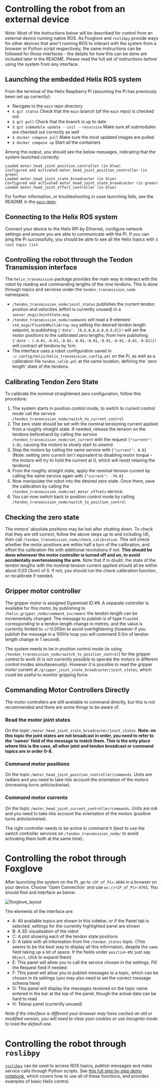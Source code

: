 # Controlling the robot from an external device
Note: Most of the instructions below will be described for control from an external device running native ROS. As Foxglove and `roslibpy` provide ways for other devices that aren't running ROS to interact with the system from a browser or Python script respectively, the same instructions can be followed for those interfaces - the details for how this can be done are included later in the README. Please read the full set of instructions before using the system from any interface.

## Launching the embedded Helix ROS system
From the terminal of the Helix Raspberry Pi (assuming the Pi has previously been set up correctly):
- Navigate to the `main` repo directory
- `$ git status` Check that the `main` branch (of the `main` repo) is checked out
- `$ git pull` Check that the branch is up to date
- `$ git submodule update --init --recursive` Make sure all submodules are checked out correctly as well
- `$ docker compose pull` Make sure the most updated images are pulled
- `$ docker compose up` Start all the containers

Among the output, you should see the below messages, indicating that the system launched correctly:
```
Loaded motor_head_joint_position_controller (in blue)
Configured and activated motor_head_joint_position_controller (in green)
Loaded motor_head_joint_state_broadcaster (in blue)
Configured and activated motor_head_joint_state_broadcaster (in green)
Loaded motor_head_joint_effort_controller (in blue)
```
For further information, or troubleshooting in case launching fails, see the README in the [`main` repo](https://github.com/helix-robotics-ag/main/tree/main).

## Connecting to the Helix ROS system
Connect your device to the Helix RPi by Ethernet, configure network settings and ensure you are able to communicate with the Pi. If you can ping the Pi successfully, you should be able to see all the Helix topics with `$ ros2 topic list`. 

## Controlling the robot through the Tendon Transmission interface
The `helix_transmission` package provides the main way to interact with the robot by reading and commanding lengths of the nine tendons. This is done through topics and services under the `tendon_transmission_node` namespace.
- `/tendon_transmission_node/joint_states` publishes the current tendon position and velocities (effort is currently unused) in a `sensor_msgs/JointState.msg`
- `/tendon_transmission_node/commands` will read a 9-element `std_msgs/Float64MultiArray.msg` setting the desired tendon length setpoint, ie publishing `{'data': [0,0,0,0,0,0,0,0,0]})` will set the motor positions to the calibrated zero lengths; from here publishing `{'data': [-0.01,-0.01,-0.01,-0.01,-0.01,-0.01,-0.01,-0.01,-0.01]})` will contract all tendons by 1cm.
- The interface uses a robot configuration saved in `~/.config/helix/helix_transmission_config.yml` on the Pi, as well as a calibration file `tendon_calib.yml` at the same location, defining the 'zero length' state of the tendons.

## Calibrating Tendon Zero State
To calibrate the nominal straightened zero configuration, follow this procedure: 

1. The system starts in position control mode, to switch to current control mode call the service `/tendon_transmission_node/switch_to_current_control`
2. The zero state should be set with the nominal tensioning current applied from a roughly straight state. If needed, release the tension on the tendons beforehand by calling the service `/tendon_transmission_node/set_current` with the request `{"current": 3.0}`, causing the motors to slowly start to unwind
3. Stop the motors by calling the same service with `{"current": 0.0}` (Note: setting zero current isn't equivalent to disabling motor torque - the motors will try to hold the current at 0, which will resist relaxing the tendons)
4. From the roughly straight state, apply the nominal tension current by calling the same service again with `{"current": -70.0}`
5. Now manipulate the robot into the desired zero state. Once there, save the calibration by calling the `/tendon_transmission_node/set_motor_offsets` service.
6. You can now switch back to position control mode by calling `/tendon_transmission_node/switch_to_position_control`

## Checking the zero state
The motors' absolute positions may be lost after shutting down. To check that they are still correct, follow the above steps up to and including (4), then call `/tendon_transmission_node/check_calibration`. This will check whether the motor positions are within half a turn of the calibration, and offset the calibration file with additional revolutions if not. **This should be done whenever the motor controller is turned off and on, to avoid accidentally overtensioning the arm.** Note that if in doubt, the state of the tendon lengths with the nominal tension current applied should all be within about 0.03 (3cm) of 0. If not, you should run the check calibration function, or recalibrate if needed. 

## Gripper motor controller
The gripper motor is assigned Dyanmixel ID #9. A separate controller is available for this motor, by publishing to `/helix_gripper_node/command_increment` the tendon length can be incrementally changed. The message to publish is of type `Float64` corresponding to a tendon length change in metres, and the value is currently limited to +/-0.005m to avoid overtightening (however if you publish the message in a 100Hz loop you will command 0.5m of tendon length change in 1 second). 

The system needs to be in position control mode (ie using `/tendon_transmission_node/switch_to_position_control`) for the gripper control to work (it is not currently possible to operate the motors in different control modes simultaneously). However it is possible to read the gripper motor current at `/gripper_joint_state_broadcaster/joint_states`, which could be useful to monitor gripping force.

## Commanding Motor Controllers Directly
The motor controllers are still available to command directly, but this is not recommended and there are some things to be aware of.
### Read the motor joint states
On the topic `/motor_head_joint_state_broadcaster/joint_states`. **Note: on this topic the joint states are not broadcast in order, you need to refer to the 'names' field of the message to match them. This is the only place where this is the case, all other joint and tendon broadcast or command topics are in order 0-8.**
### Command motor positions
On the topic `/motor_head_joint_position_controller/commands`. Units are radians and you need to take into account the orientation of the motors (increasing turns anticlockwise).
### Command motor currents
On the topic `/motor_head_joint_current_controller/commands`. Units are mA and you need to take into account the orientation of the motors (positive turns anticlockwise).

The right controller needs to be active to command it (best to use the switch controller services on `/tendon_transmission_node/` to avoid activating them both at the same time).

# Controlling the robot through Foxglove
After launching the system on the Pi, go to `<IP_of_Pi>:8080` in a browser on your device. Choose 'Open Connection' and use `ws://<IP_of_Pi>:8765`. You should find and interface as below:

![foxglove_layout](https://github.com/helix-robotics-ag/ros-helix/assets/95340175/b5bd3271-5c53-42a2-936d-4171c3a0dfbd)

The elements of the interface are:
- A: All available topics are shown in this sidebar, or if the Panel tab is selected, settings for the currently highlighted panel are shown
- B: A 3D visualisation of the robot
- C: A plot showing each of the tendon state positions
- D: A table with all information from the `/tendon_states` topic. (This seems to be the best way to display all this information, despite the `name` field taking up a lot of space. If the fields under `position` etc just say `Object`, click to expand them)
- E: This panel will allow you to call the service chosen in the settings. Fill the Request field if needed.
- F: This panel will allow you to publish messages to a topic, which can be chosen in its settings (you may also need to set the correct message schema here)
- G: This panel will display the messages received on the topic name entered in the bar at the top of the panel, though the actual data can be hard to read
- H: Teleop panel (currently unused)

_Note if the interface is different your browser may have cached an old or modified version, you will need to clear your cookies or use Incognito mode to load the default one._

# Controlling the robot through `roslibpy`
[`roslibpy`](https://roslibpy.readthedocs.io/en/latest/#) can be used to access ROS topics, publish messages and make service calls through Python scripts. See [this full step by step demo notebook](https://github.com/helix-robotics-ag/main/blob/main/demos/roslibpy_demo.ipynb), which covers how to use all of these functions, and provides examples of basic Helix control.
